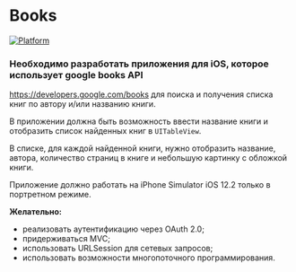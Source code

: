# Books

[![Platform](https://img.shields.io/cocoapods/p/SlideController.svg?style=flat)](http://cocoapods.org/pods/SlideController)

### Необходимо разработать приложения для iOS, которое использует google books API
https://developers.google.com/books для поиска и получения списка книг по автору и/или названию книги.

В приложении должна быть возможность ввести название книги и отобразить список найденных книг в `UITableView`. 

В списке, для каждой найденной книги, нужно отобразить название, автора, количество страниц в книге и небольшую картинку с обложкой книги.

Приложение должно работать на iPhone Simulator iOS 12.2 только в портретном режиме.

**Желательно:**
* реализовать аутентификацию через OAuth 2.0;
* придерживаться MVC;
* использовать URLSession для сетевых запросов;
* использовать возможности многопоточного программирования.
